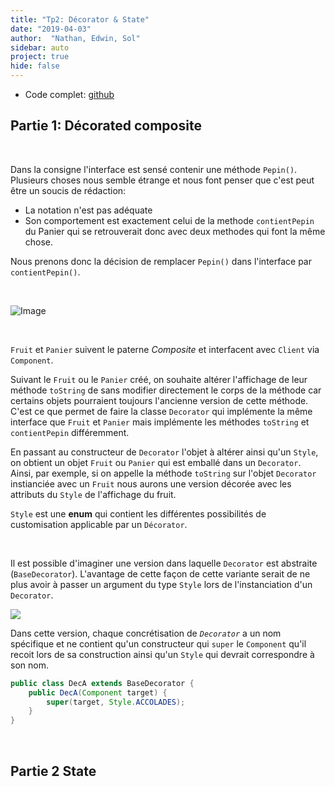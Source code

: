 ```yaml
---
title: "Tp2: Décorator & State"
date: "2019-04-03"
author:  "Nathan, Edwin, Sol"
sidebar: auto
project: true
hide: false
---
```


* Code complet: [github](https://github.com/RoscaS/design-pattern_tp2)

## Partie 1: Décorated composite

<br>

<Container type="danger">

Dans la consigne l'interface est sensé contenir une méthode `Pepin()`. Plusieurs choses nous semble étrange et nous font penser que c'est peut être un soucis de rédaction: 

* La notation n'est pas adéquate 
* Son comportement est exactement celui de la methode `contientPepin` du Panier qui se retrouverait donc avec deux methodes qui font la même chose. 

Nous prenons donc la décision de remplacer `Pepin()` dans l'interface par `contientPepin()`. 

</Container>

<br>

![Image](https://i.imgur.com/c9cXKxz.png)

<br>

`Fruit` et `Panier` suivent le paterne _Composite_ et interfacent avec `Client` via `Component`.

Suivant le `Fruit` ou le `Panier` créé, on souhaite altérer l'affichage de leur méthode `toString` de sans modifier directement le corps de la méthode car certains objets pourraient toujours l'ancienne version de cette méthode. C'est ce que permet de faire la classe `Decorator` qui implémente la même interface que `Fruit` et `Panier` mais implémente les méthodes `toString` et `contientPepin` différemment.

En passant au constructeur de `Decorator` l'objet à altérer ainsi qu'un `Style`, on obtient un objet `Fruit` ou `Panier` qui est emballé dans un `Decorator`. Ainsi, par exemple, si on appelle la méthode `toString` sur l'objet `Decorator` instianciée avec un `Fruit` nous aurons une version décorée avec les attributs du `Style` de l'affichage du fruit.

<Container type="info">

`Style` est une **enum** qui contient les différentes possibilités de customisation applicable par un `Décorator`.

</Container>

<Spoiler tag="Alternative">

<br>

Il est possible d'imaginer une version dans laquelle `Decorator` est abstraite (`BaseDecorator`). L'avantage de cette façon de cette variante serait de ne plus avoir à passer un argument du type `Style` lors de l'instanciation d'un `Decorator`.

<a href="https://i.imgur.com/xAaqDtt.png">
    <img src="https://i.imgur.com/xAaqDtt.png">
</a>

Dans cette version, chaque concrétisation de _`Decorator`_ a un nom spécifique et ne contient qu'un constructeur qui `super` le `Component` qu'il recoit lors de sa construction ainsi qu'un `Style` qui devrait correspondre à son nom.

```java
public class DecA extends BaseDecorator {
    public DecA(Component target) {
        super(target, Style.ACCOLADES);
    }
}
```

<br>

</Spoiler>

## Partie 2 State
